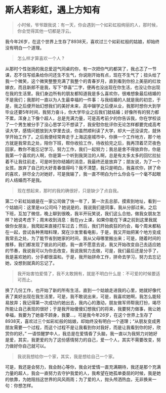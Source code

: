 # 斯人若彩虹，遇上方知有

> 小时候，爷爷跟我说：有一天，你会遇到一个如彩虹般绚丽的人，那时候，你会觉得其他一切都是浮云。

 我今年26岁，在这个世界上生存了8938天，喜欢过三个如彩虹般的姑娘，却始终没有明白一个道理。

> 怎么样才算喜欢一个人 ?

 从那时个性张扬的我总爱逗气同桌的你，有一次把你气的都哭了，我忐忑了一节课，忍不住写纸条给你问还生不生气，你说刚开始有点，现在不生气了；扭头给了我一个微笑，这个微笑整整充满了我整个的青春岁月，直到看到你扮上美丽的红妆嫁衣，而且新郎不是我，写下“恭喜”二字，便再也没出现在你生活，也没让你出现在我的生活里。我们身边所有的朋友都知道我是多么喜欢你，很难想象最后结婚的不是我们；我那时一直以为人生最幸福的一件事：与我结婚的人就是我的初恋，于是，我之后便开始幻想我们的美好未来，高中辍学之后便从业，我那时想你大到学毕业还要5年时间，我努力奋斗，你大学毕业之后我们就结婚；好像所有的努力都不累，浑身上下像个超人，总是充满力量，可是高考前夕的你告诉我，你在学校谈了一个男生被分手了没心思学习不想读了，我安慰你批评你无论怎样都要完成高考读大学，感情问题放到大学里去谈，你虽然顺利读了大学，却大一还没读完，就休学开始工作了。之后我便经常奔走于上海这座城市中，你换一个工作地方，那个地方就是我常去之处，陪你下班，帮你收拾工作，待收拾完之后，我再顶着茫茫夜色回家，教你不能忘记学习，努力工作，我们一起努力；我总是舍不得放弃你，你是我第一个喜欢的人啊，你是第一个听到我哭泣的人啊，总是有太多太多的回忆拉扯着不让我往前走，可是听到你结婚的消息，我最终还是放弃了；朋友说，为了一个女孩，放弃了自己的大好青春值得吗？我不清楚，我只是明白，我喜欢你，拼了命的喜欢，拼尽全力对她好，可是我输了，我一直不明白为什么你会与一个毫不起眼的人结婚而不是我。

> 现在想起来，那时的我的确很好，只是缺少了点自我。

 第二个彩虹姑娘是在一家公司做了快一年了，第一次去总部，摸索到地址，看到一个姑娘问：这里是xx公司吗？她说是的，我说我们是同事，我从分部过来。之后下班，互加了微信，晚上聊到很晚，我半开玩笑说，我们这么合拍，做我女朋友怎样？她说考虑下；周末收到消息：我在yy上课，如果你能在下课之前到这里我就做你女朋友，我爬起来直接打车过去；然后，我们开始疯狂的约会，每个周末都粘在一起，尝试各种黑暗料理，窝在沙发里看电影，于是，我又开始把某个地方变成我常去之处，为了能节省到她家的时间，我从父母哪里搬出来；可是，随着时间的推移，我们都发现了彼此的问题，我一直不愿意去说，我又开始改变自己去适应她的节奏，我说我可以为你去改变，我说我努力去做，可是，我们最后还是分手了，我是喜欢她的，分手都很温和。于是，我开始拼命工作，拼命去学习，努力去忘记她，没想到就真的忘记了。

> 我开始害怕爱情了，我不太敢拥有，就是不明白什么是：不可爱的时候要适可而止。

 换了几份工作，也开始了新的所有生活，直到一个姑娘走进我的心里，她就好像代表了美好出现在我生活里，可是，我不敢说出来，可是，我喜欢她啊，我怎么能轻易放弃；我记得第一次成功约她出去，我内心的激动，朋友做军师帮我打扮，竭尽所能让自己表现的很好；于是我开始傻傻幻想我们的将来，我要努力做事，我让她幸福，我要为了她奋不顾身，我要...，可是我今年26岁，在这个世界上生存了8938天，喜欢过三个如彩虹般的姑娘，却始终没有明白一个道理；“从朋友变成男朋友需要一个过程，而这个过程不是让我看到你对我好，而是让我看到你的好，欣赏你的好。” 一语惊醒梦中人，我总是在爱情昏了头脑，我一直以为我努力对她好是爱，其实，我更爱的为了这份感情努力的自己，爱一个人，其实不需要改变，努力做好你自己就可以。

> 我说我想给你一个家，其实，我是想给自己一个家。

 可是，我还是会努力，我会耐心等你，我会对爱情一直充满期待，我还是那个充满力量的超人，我会一直努力去守护我爱的人，我希望在她孤单委屈的时候，我是她的依靠，为她阻挡这世界的风风雨雨；为了爱的人，抛头颅洒热血，无非换来一句：你想怎样。